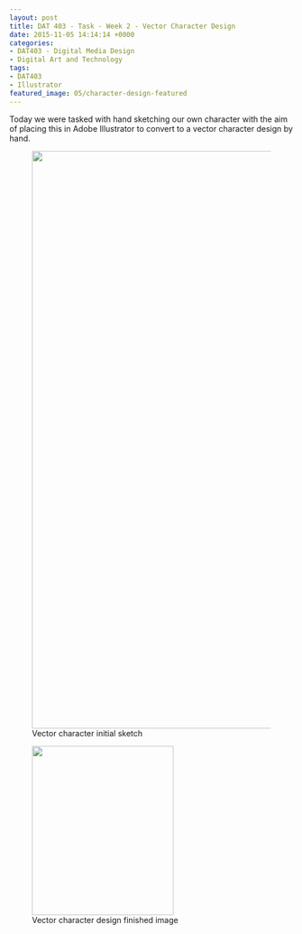 ```yaml
---
layout: post
title: DAT 403 - Task - Week 2 - Vector Character Design
date: 2015-11-05 14:14:14 +0000
categories:
- DAT403 - Digital Media Design
- Digital Art and Technology
tags:
- DAT403
- Illustrator
featured_image: 05/character-design-featured
---
```

Today we were tasked with hand sketching our own character with the aim of placing this in Adobe Illustrator to convert to a vector character design by hand.

<div class="gallery">

<figure><a href="https://res.cloudinary.com/circleseven/image/upload/q_auto,f_auto/05/IMG_1618-1"><img src="https://res.cloudinary.com/circleseven/image/upload/q_auto,f_auto/05/IMG_1618-1" width="822" height="1024" alt="" loading="lazy"></a><figcaption>Vector character initial sketch</figcaption></figure>
<figure><a href="https://res.cloudinary.com/circleseven/image/upload/q_auto,f_auto/05/character-design"><img src="https://res.cloudinary.com/circleseven/image/upload/q_auto,f_auto/05/character-design" width="251" height="300" alt="" loading="lazy"></a><figcaption>Vector character design finished image</figcaption></figure>

</div>
